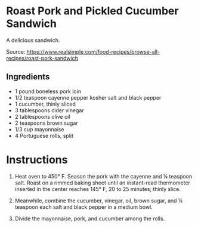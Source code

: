 # Roast Pork and Pickled Cucumber Sandwich

A delicious sandwich.

Source: https://www.realsimple.com/food-recipes/browse-all-recipes/roast-pork-sandwich

## Ingredients

- 1 pound boneless pork loin 
- 1/2 teaspoon cayenne pepper kosher salt and black pepper 
- 1 cucumber, thinly sliced 
- 3 tablespoons cider vinegar 
- 2 tablespoons olive oil 
- 2 teaspoons brown sugar 
- 1/3 cup mayonnaise 
- 4 Portuguese rolls, split

# Instructions

1. Heat oven to 450° F. Season the pork with the cayenne and ¼ teaspoon salt. Roast on a rimmed baking sheet until an instant-read thermometer inserted in the center reaches 145° F, 20 to 25 minutes; thinly slice.

2. Meanwhile, combine the cucumber, vinegar, oil, brown sugar, and ¼ teaspoon each salt and black pepper in a medium bowl.

3. Divide the mayonnaise, pork, and cucumber among the rolls.
